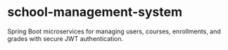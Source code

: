 # school-management-system
Spring Boot microservices for managing users, courses, enrollments, and grades with secure JWT authentication.
